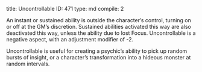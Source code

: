 title:          Uncontrollable
ID:             471
type:           md
compile:        2


An instant or sustained ability is outside the character’s control, turning on or off at the GM’s discretion. Sustained abilities activated this way are also deactivated this way, unless the ability due to lost Focus. Uncontrollable is a negative aspect, with an adjustment modifier of -2.

Uncontrollable is useful for creating a psychic’s ability to pick up random bursts of insight, or a character’s transformation into a hideous monster at random intervals.